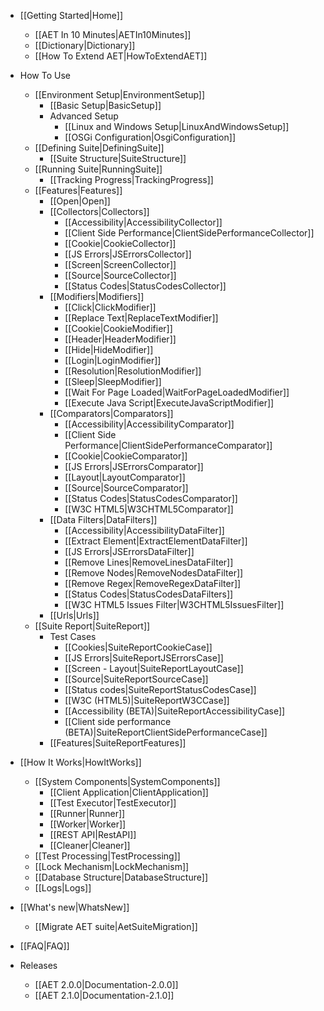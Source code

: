 * [[Getting Started|Home]]
    * [[AET In 10 Minutes|AETIn10Minutes]]
    * [[Dictionary|Dictionary]]
    * [[How To Extend AET|HowToExtendAET]]

* How To Use
    * [[Environment Setup|EnvironmentSetup]]
        * [[Basic Setup|BasicSetup]]
        * Advanced Setup
            * [[Linux and Windows Setup|LinuxAndWindowsSetup]]
            * [[OSGi Configuration|OsgiConfiguration]]
    * [[Defining Suite|DefiningSuite]]
        * [[Suite Structure|SuiteStructure]]
    * [[Running Suite|RunningSuite]]
        * [[Tracking Progress|TrackingProgress]]
    * [[Features|Features]]
        * [[Open|Open]]
        * [[Collectors|Collectors]]
            * [[Accessibility|AccessibilityCollector]]
            * [[Client Side Performance|ClientSidePerformanceCollector]]
            * [[Cookie|CookieCollector]]
            * [[JS Errors|JSErrorsCollector]]
            * [[Screen|ScreenCollector]]
            * [[Source|SourceCollector]]
            * [[Status Codes|StatusCodesCollector]]
        * [[Modifiers|Modifiers]]
            * [[Click|ClickModifier]]
            * [[Replace Text|ReplaceTextModifier]]
            * [[Cookie|CookieModifier]]
            * [[Header|HeaderModifier]]
            * [[Hide|HideModifier]]
            * [[Login|LoginModifier]]
            * [[Resolution|ResolutionModifier]]
            * [[Sleep|SleepModifier]]
            * [[Wait For Page Loaded|WaitForPageLoadedModifier]]
            * [[Execute Java Script|ExecuteJavaScriptModifier]]
        * [[Comparators|Comparators]]
            * [[Accessibility|AccessibilityComparator]]
            * [[Client Side Performance|ClientSidePerformanceComparator]]
            * [[Cookie|CookieComparator]]
            * [[JS Errors|JSErrorsComparator]]
            * [[Layout|LayoutComparator]]
            * [[Source|SourceComparator]]
            * [[Status Codes|StatusCodesComparator]]
            * [[W3C HTML5|W3CHTML5Comparator]]
        * [[Data Filters|DataFilters]]
            * [[Accessibility|AccessibilityDataFilter]]
            * [[Extract Element|ExtractElementDataFilter]]
            * [[JS Errors|JSErrorsDataFilter]]
            * [[Remove Lines|RemoveLinesDataFilter]]
            * [[Remove Nodes|RemoveNodesDataFilter]]
            * [[Remove Regex|RemoveRegexDataFilter]]
            * [[Status Codes|StatusCodesDataFilters]]
            * [[W3C HTML5 Issues Filter|W3CHTML5IssuesFilter]]
        * [[Urls|Urls]]
    * [[Suite Report|SuiteReport]]
        * Test Cases
            * [[Cookies|SuiteReportCookieCase]]
            * [[JS Errors|SuiteReportJSErrorsCase]]
            * [[Screen - Layout|SuiteReportLayoutCase]]
            * [[Source|SuiteReportSourceCase]]
            * [[Status codes|SuiteReportStatusCodesCase]]
            * [[W3C (HTML5)|SuiteReportW3CCase]]
            * [[Accessibility (BETA)|SuiteReportAccessibilityCase]]
            * [[Client side performance (BETA)|SuiteReportClientSidePerformanceCase]]
        * [[Features|SuiteReportFeatures]]

* [[How It Works|HowItWorks]]
    * [[System Components|SystemComponents]]
        * [[Client Application|ClientApplication]]
        * [[Test Executor|TestExecutor]]
        * [[Runner|Runner]]
        * [[Worker|Worker]]
        * [[REST API|RestAPI]]
        * [[Cleaner|Cleaner]]
    * [[Test Processing|TestProcessing]]
    * [[Lock Mechanism|LockMechanism]]
    * [[Database Structure|DatabaseStructure]]
    * [[Logs|Logs]]
* [[What's new|WhatsNew]]
    * [[Migrate AET suite|AetSuiteMigration]]
* [[FAQ|FAQ]]
* Releases
    * [[AET 2.0.0|Documentation-2.0.0]]
    * [[AET 2.1.0|Documentation-2.1.0]]
